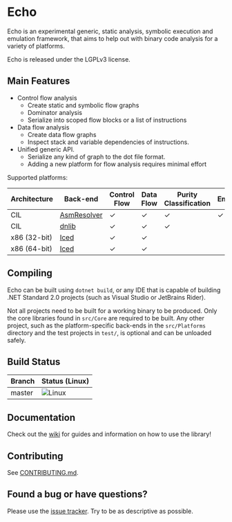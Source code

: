 Echo
====

Echo is an experimental generic, static analysis, symbolic execution and emulation framework, that aims to help out with binary code analysis for a variety of platforms.

Echo is released under the LGPLv3 license.

Main Features
-------------
- Control flow analysis
    - Create static and symbolic flow graphs
    - Dominator analysis
    - Serialize into scoped flow blocks or a list of instructions
- Data flow analysis
    - Create data flow graphs
    - Inspect stack and variable dependencies of instructions.
- Unified generic API.
    - Serialize any kind of graph to the dot file format.
    - Adding a new platform for flow analysis requires minimal effort


Supported platforms:

| Architecture | Back-end                                                | Control Flow | Data Flow | Purity Classification | Emulation |
|--------------|---------------------------------------------------------|--------------|-----------|-----------------------|-----------|
| CIL          | [AsmResolver](https://github.com/Washi1337/AsmResolver) | ✓            | ✓         | ✓                     | ✓ (WIP)   |
| CIL          | [dnlib](https://github.com/0xd4d/dnlib)                 | ✓            | ✓         | ✓                     |           |
| x86 (32-bit) | [Iced](https://github.com/icedland/iced)                | ✓            | ✓         |                       |           |
| x86 (64-bit) | [Iced](https://github.com/icedland/iced)                | ✓            | ✓         |                       |           |


Compiling
---------

Echo can be built using `dotnet build`, or any IDE that is capable of building .NET Standard 2.0 projects (such as Visual Studio or JetBrains Rider).

Not all projects need to be built for a working binary to be produced. Only the core libraries found in `src/Core` are required to be built. Any other project, such as the platform-specific back-ends in the `src/Platforms` directory and the test projects in `test/`, is optional and can be unloaded safely.


Build Status
------------

| Branch | Status (Linux)                                                                  |
|--------|---------------------------------------------------------------------------------|
| master | ![Linux](https://github.com/Washi1337/Echo/workflows/Linux/badge.svg)           |

Documentation
-------------
Check out the [wiki](https://echo-emu.readthedocs.io/) for guides and information on how to use the library!

Contributing
------------
See [CONTRIBUTING.md](CONTRIBUTING.md).

Found a bug or have questions?
------------------------------
Please use the [issue tracker](https://github.com/Washi1337/Echo/issues). Try to be as descriptive as possible.

